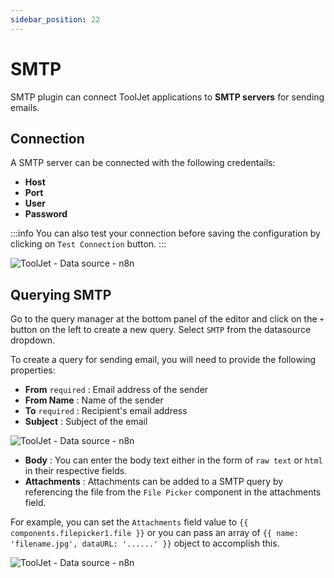 ```yaml
---
sidebar_position: 22
---
```



# SMTP

SMTP plugin can connect ToolJet applications to **SMTP servers** for sending emails.

## Connection

A SMTP server can be connected with the following credentails:
- **Host**
- **Port**
- **User**
- **Password**

:::info
You can also test your connection before saving the configuration by clicking on `Test Connection` button.
:::

<div style={{textAlign: 'center'}}>

![ToolJet - Data source - n8n](/img/datasource-reference/smtp/connect.png)

</div>

## Querying SMTP

Go to the query manager at the bottom panel of the editor and click on the `+` button on the left to create a new query. Select `SMTP` from the datasource dropdown.

To create a query for sending email, you will need to provide the following properties:
  - **From** `required` : Email address of the sender
  - **From Name** : Name of the sender
  - **To** `required` : Recipient's email address
  - **Subject** : Subject of the email

<div style={{textAlign: 'center'}}>

![ToolJet - Data source - n8n](/img/datasource-reference/smtp/query1.png)

</div>

  - **Body** : You can enter the body text either in the form of `raw text` or `html` in their respective fields.
  - **Attachments** : Attachments can be added to a SMTP query by referencing the file from the `File Picker` component in the attachments field. 
  
  For example, you can set the `Attachments` field value to `{{ components.filepicker1.file }}` or you can pass an array of `{{ name: 'filename.jpg', dataURL: '......' }}` object to accomplish this.

<div style={{textAlign: 'center'}}>

![ToolJet - Data source - n8n](/img/datasource-reference/smtp/query2.png)

</div>